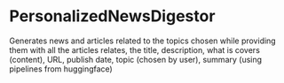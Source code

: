 # PersonalizedNewsDigestor
Generates news and articles related to the topics chosen while providing them with all the articles relates, the title, description, what is covers (content), URL, publish date, topic (chosen by user), summary (using pipelines from huggingface)
